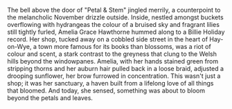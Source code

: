 The bell above the door of "Petal & Stem" jingled merrily, a counterpoint to the melancholic November drizzle outside.  Inside, nestled amongst buckets overflowing with hydrangeas the colour of a bruised sky and fragrant lilies still tightly furled, Amelia Grace Hawthorne hummed along to a Billie Holiday record.  Her shop, tucked away on a cobbled side street in the heart of Hay-on-Wye, a town more famous for its books than blossoms, was a riot of colour and scent, a stark contrast to the greyness that clung to the Welsh hills beyond the windowpanes.  Amelia, with her hands stained green from stripping thorns and her auburn hair pulled back in a loose braid, adjusted a drooping sunflower, her brow furrowed in concentration.  This wasn't just a shop; it was her sanctuary, a haven built from a lifelong love of all things that bloomed.  And today, she sensed, something was about to bloom beyond the petals and leaves.
